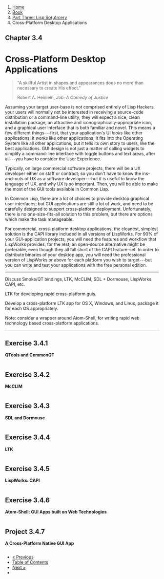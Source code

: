 <ol class="breadcrumb">
  <li><a href="/">Home</a></li>
  <li><a href="/book/">Book</a></li>
  <li><a href="/book/3-00-00-overview/">Part Three: Lisp So(u)rcery</a></li>
  <li class="active">Cross-Platform Desktop Applications</li>
</ol>

## Chapter 3.4

# Cross-Platform Desktop Applications

> "A skillful Artist in shapes and appearances does no more than necessary to create His effect."
> <footer>Robert A. Heinlein, <em>Job: A Comedy of Justice</em></footer>

Assuming your target user-base is not comprised entirely of Lisp Hackers, your users will normally not be interested in receiving a source-code distribution or a command-line utility; they will expect a nice, clean installation package, an attractive and iconographically-appropriate icon, and a graphical user interface that is both familiar and novel.  This means a few different things---first, that your application's UI *looks* like other applications; it *works* like other applications; it fits into the Operating System like all other applications; but it tells its own story to users, like the best applications.  GUI design is not just a matter of calling widgets to simplify a command-line interface with toggle buttons and text areas, after all---you have to consider the User Experience.

Typically, on large commercial software projects, there will be a UX developer either on staff or contract; so you don't have to know the ins-and-outs of UX as a software developer---but it is useful to know the language of UX, and why UX is so important.  Then, you will be able to make the most of the GUI tools available in Common Lisp.

In Common Lisp, there are a lot of choices to provide desktop graphical user interfaces; but GUI applications are still a lot of work, and need to be carefully designed to support cross-platform deployment.  Unfortunately, there is no one-size-fits-all solution to this problem, but there are options which make the task manageable.

For commercial, cross-platform desktop applications, the cleanest, simplest solution is the CAPI library included in all versions of LispWorks.  For 90% of your GUI-application projects, you will need the features and workflow that LispWorks provides; for the rest, an open-source alternative might be preferable, even though they all fall short of the CAPI feature-set.  In order to distribute binaries of your desktop app, you will need the professional version of LispWorks or above for each platform you wish to target---but you can write and test your applications with the free personal edition.

---

Discuss Smoke/QT bindings, LTK, McCLIM, SDL + Dormouse, LispWorks CAPI, etc.

LTK for developing rapid cross-platform guis.

Develop a cross-platform LTK app for OS X, Windows, and Linux, package it for each OS appropriately.

Note: consider a wrapper around Atom-Shell, for writing rapid web technology based cross-platform applications.

---

## Exercise 3.4.1

**QTools and CommonQT**

```lisp

```

## Exercise 3.4.2

**McCLIM**

```lisp

```

## Exercise 3.4.3

**SDL and Dormouse**

```lisp

```

## Exercise 3.4.4

**LTK**

```lisp

```

## Exercise 3.4.5

**LispWorks: CAPI**

```lisp

```

## Exercise 3.4.6

**Atom-Shell: GUI Apps built on Web Technologies**

```lisp

```

## Project 3.4.7

**A Cross-Platform Native GUI App**

```lisp

```

<ul class="pager">
  <li class="previous"><a href="/book/3-03-00-mobile.md">&laquo; Previous</a></li>
  <li><a href="/book/">Table of Contents</a></li>
  <li class="next"><a href="/book/3-05-00-system-utils.md">Next &raquo;</a><li>
</ul>

